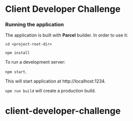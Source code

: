 # Client Developer Challenge

### Running the application

The application is built with **Parcel** builder. In order to use it:

`cd <project-root-dir>`

`npm install`

To run a development server:

`npm start`.

This will start application at http://localhost:1234.

`npm run build` will create a production build.
# client-developer-challenge
